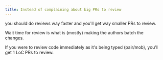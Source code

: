 ```yaml
---
title: Instead of complaining about big PRs to review
---
```


you should do reviews way faster and you'll get way smaller PRs to review.

Wait time for review is what is (mostly) making the authors batch the changes.

If you were to review code immediately as it's being typed (pair/mob), you'll get 1 LoC PRs to review.

